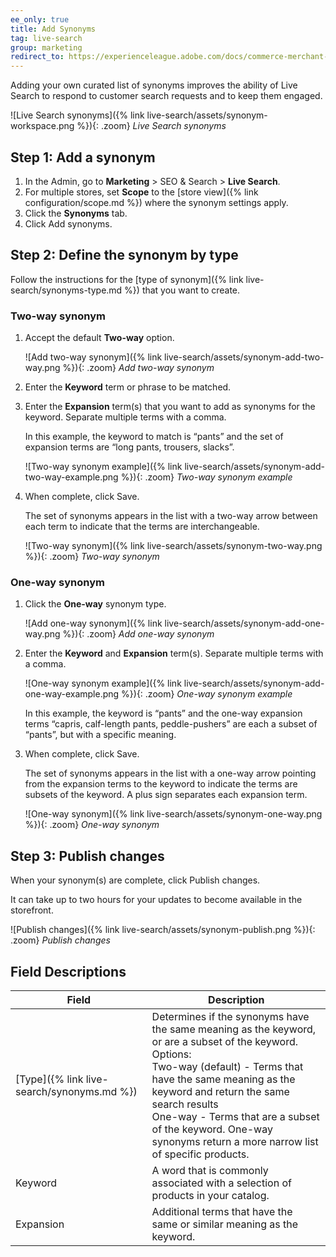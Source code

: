 ```yaml
---
ee_only: true
title: Add Synonyms
tag: live-search
group: marketing
redirect_to: https://experienceleague.adobe.com/docs/commerce-merchant-services/live-search/live-search-admin/synonyms/synonyms-add.html
---
```


Adding your own curated list of synonyms improves the ability of Live Search to respond to customer search requests and to keep them engaged.

![Live Search synonyms]({% link live-search/assets/synonym-workspace.png %}){: .zoom}
_Live Search synonyms_

## Step 1: Add a synonym

1. In the Admin, go to **Marketing** > SEO & Search > **Live Search**.
1. For multiple stores, set **Scope** to the [store view]({% link configuration/scope.md %}) where the synonym settings apply.
1. Click the **Synonyms** tab.
1. Click <span class="btn">Add synonyms</span>.

## Step 2: Define the synonym by type

Follow the instructions for the [type of synonym]({% link live-search/synonyms-type.md %}) that you want to create.

### Two-way synonym

1. Accept the default **Two-way** option.

   ![Add two-way synonym]({% link live-search/assets/synonym-add-two-way.png %}){: .zoom}
   _Add two-way synonym_

1. Enter the **Keyword** term or phrase to be matched.
1. Enter the **Expansion** term(s) that you want to add as synonyms for the keyword. Separate multiple terms with a comma.

   In this example, the keyword to match is “pants” and the set of expansion terms are “long pants, trousers, slacks”.

   ![Two-way synonym example]({% link live-search/assets/synonym-add-two-way-example.png %}){: .zoom}
   _Two-way synonym example_

1. When complete, click <span class="btn">Save</span>.

   The set of synonyms appears in the list with a two-way arrow between each term to indicate that the terms are interchangeable.

   ![Two-way synonym]({% link live-search/assets/synonym-two-way.png %}){: .zoom}
   _Two-way synonym_

### One-way synonym

1. Click the **One-way** synonym type.

   ![Add one-way synonym]({% link live-search/assets/synonym-add-one-way.png %}){: .zoom}
   _Add one-way synonym_

1. Enter the **Keyword** and **Expansion** term(s). Separate multiple terms with a comma.

   ![One-way synonym example]({% link live-search/assets/synonym-add-one-way-example.png %}){: .zoom}
   _One-way synonym example_

   In this example, the keyword is “pants” and the one-way expansion terms “capris, calf-length pants, peddle-pushers” are each a subset of “pants”, but with a specific meaning.

1. When complete, click <span class="btn">Save</span>.

   The set of synonyms appears in the list with a one-way arrow pointing from the expansion terms to the keyword to indicate the terms are subsets of the keyword. A plus sign separates each expansion term.

   ![One-way synonym]({% link live-search/assets/synonym-one-way.png %}){: .zoom}
   _One-way synonym_

## Step 3: Publish changes

When your synonym(s) are complete, click <span class="btn">Publish changes</span>.

It can take up to two hours for your updates to become available in the storefront.

   ![Publish changes]({% link live-search/assets/synonym-publish.png %}){: .zoom}
   _Publish changes_
## Field Descriptions

|Field |Description |
|--- |--- |
|[Type]({% link live-search/synonyms.md %}) |Determines if the synonyms have the same meaning as the keyword, or are a subset of the keyword. Options:<br />Two-way (default) - Terms that have the same meaning as the keyword and return the same search results<br />One-way - Terms that are a subset of the keyword. One-way synonyms return a more narrow list of specific products. |
|Keyword |A word that is commonly associated with a selection of products in your catalog. |
|Expansion |Additional terms that have the same or similar meaning as the keyword. |
